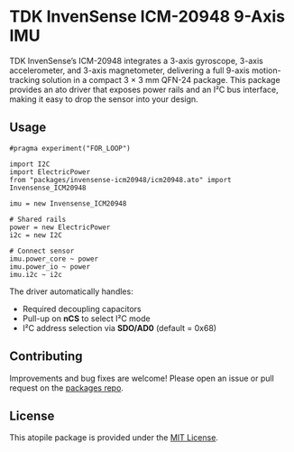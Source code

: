 # TDK InvenSense ICM-20948 9-Axis IMU

TDK InvenSense’s ICM-20948 integrates a 3-axis gyroscope, 3-axis accelerometer, and 3-axis magnetometer, delivering a full 9-axis motion-tracking solution in a compact 3 × 3 mm QFN-24 package. This package provides an ato driver that exposes power rails and an I²C bus interface, making it easy to drop the sensor into your design.

## Usage

```ato
#pragma experiment("FOR_LOOP")

import I2C
import ElectricPower
from "packages/invensense-icm20948/icm20948.ato" import Invensense_ICM20948

imu = new Invensense_ICM20948

# Shared rails
power = new ElectricPower
i2c = new I2C

# Connect sensor
imu.power_core ~ power
imu.power_io ~ power
imu.i2c ~ i2c
```

The driver automatically handles:

- Required decoupling capacitors
- Pull-up on **nCS** to select I²C mode
- I²C address selection via **SDO/AD0** (default = 0x68)

## Contributing

Improvements and bug fixes are welcome! Please open an issue or pull request on the [packages repo](https://github.com/atopile/packages).

## License

This atopile package is provided under the [MIT License](https://opensource.org/license/mit/).
